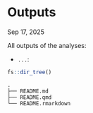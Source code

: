 # Outputs
Sep 17, 2025

All outputs of the analyses:

- `...`:

``` r
fs::dir_tree()
```

    .
    ├── README.md
    ├── README.qmd
    └── README.rmarkdown
